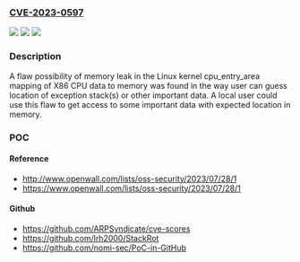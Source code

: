 ### [CVE-2023-0597](https://cve.mitre.org/cgi-bin/cvename.cgi?name=CVE-2023-0597)
![](https://img.shields.io/static/v1?label=Product&message=Kernel&color=blue)
![](https://img.shields.io/static/v1?label=Version&message=Linux%20kernel%206.2-rc1%20&color=brightgreen)
![](https://img.shields.io/static/v1?label=Vulnerability&message=CWE-200&color=brightgreen)

### Description

A flaw possibility of memory leak in the Linux kernel cpu_entry_area mapping of X86 CPU data to memory was found in the way user can guess location of exception stack(s) or other important data. A local user could use this flaw to get access to some important data with expected location in memory.

### POC

#### Reference
- http://www.openwall.com/lists/oss-security/2023/07/28/1
- https://www.openwall.com/lists/oss-security/2023/07/28/1

#### Github
- https://github.com/ARPSyndicate/cve-scores
- https://github.com/lrh2000/StackRot
- https://github.com/nomi-sec/PoC-in-GitHub

